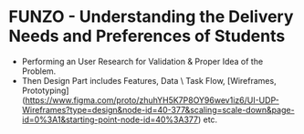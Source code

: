 # FUNZO - Understanding the Delivery Needs and Preferences of Students
- Performing an User Research for Validation &amp; Proper Idea of the Problem.
- Then Design Part includes Features, Data \ Task Flow, [Wireframes, Prototyping] (https://www.figma.com/proto/zhuhYH5K7P8OY96wev1iz6/UI-UDP-Wireframes?type=design&node-id=40-377&scaling=scale-down&page-id=0%3A1&starting-point-node-id=40%3A377)  etc.
